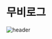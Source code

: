 # 무비로그
![header](https://capsule-render.vercel.app/api?type=Rounded&color=auto&height=200&section=header&text=MOVIE%20LOG&fontSize=50)
